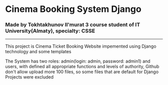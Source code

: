 # Cinema Booking System Django
<h3>Made by Tokhtakhunov Il'murat 3 course student of IT University(Almaty), specialty: CSSE</h3>
<hr>
<p>This project is Cinema Ticket Booking Website impemented using Django technology and some templates</p>
<p>The System has two roles: admin(login: admin, password: admin1) and users, with defined all appropriate functions and levels of authority, Github don't allow upload more 100 files, so some files that are default for Django Projects were excluded</p>
